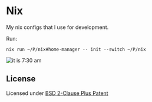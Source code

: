 # Nix
My nix configs that I use for development.

Run:
```
nix run ~/P/nix#home-manager -- init --switch ~/P/nix
```

![it is 7:30 am](https://i.kym-cdn.com/photos/images/original/001/718/138/147.jpg)

## License
Licensed under [BSD 2-Clause Plus Patent](LICENSE-BSD)
